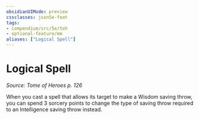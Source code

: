 ```yaml
---
obsidianUIMode: preview
cssclasses: json5e-feat
tags:
- compendium/src/5e/toh
- optional-feature/mm
aliases: ["Logical Spell"]
---
```

# Logical Spell
*Source: Tome of Heroes p. 126*  

When you cast a spell that allows its target to make a Wisdom saving throw, you can spend 3 sorcery points to change the type of saving throw required to an Intelligence saving throw instead.